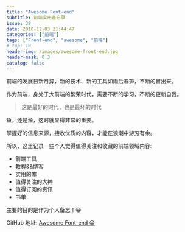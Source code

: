```yaml
---
title: "Awesome Font-end"
subtitle: 前端实用备忘录
issue: 38
date: 2018-12-03 21:44:47
categories: ["前端"]
tags: ["Front-end", "awesome", "前端"]
# top: 10
header-img: /images/awesome-front-end.jpg
header-mask: 0.3
catalog: false
---
```


前端的发展日新月异，新的技术、新的工具如雨后春笋，不断的冒出来。

作为前端，身处于大前端的繁荣时代，需要不断的学习，不断的更新自我。

> 这是最好的时代，也是最坏的时代

鱼，还是渔，这时就显得非常的重要。

<!-- more -->

掌握好的信息来源，接收优质的内容，才能在浪潮中游刃有余。

所以，这里记录一些个人觉得值得关注和收藏的前端领域内容:

- 前端工具
- 教程&&博客
- 实用的库
- 值得关注的大神
- 值得订阅的资讯
- 书单

主要的目的是作为个人备忘！😀

GitHub 地址: [Awesome Font-end 😀](https://github.com/hhking/Awesome-Font-end)


